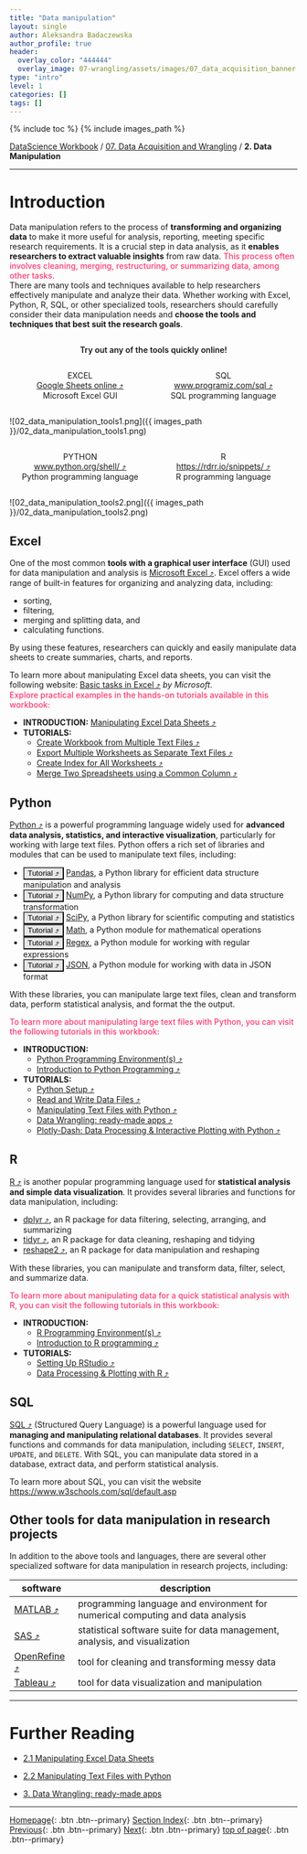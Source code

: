 ```yaml
---
title: "Data manipulation"
layout: single
author: Aleksandra Badaczewska
author_profile: true
header:
  overlay_color: "444444"
  overlay_image: 07-wrangling/assets/images/07_data_acquisition_banner.png
type: "intro"
level: 1
categories: []
tags: []
---
```


{% include toc %}
{% include images_path %}

[DataScience Workbook](https://datascience.101workbook.org/) / [07. Data Acquisition and Wrangling](../00-DataParsing-LandingPage.md) / **2. Data Manipulation**

---


# Introduction

Data manipulation refers to the process of **transforming and organizing data** to make it more useful for analysis, reporting, meeting specific research requirements. It is a crucial step in data analysis, as it **enables researchers to extract valuable insights** from raw data.
<span style="color: #ff3870;font-weight: 500;">This process often involves cleaning, merging, restructuring, or summarizing data, among other tasks.</span> <br>
There are many tools and techniques available to help researchers effectively manipulate and analyze their data. Whether working with Excel, Python, R, SQL, or other specialized tools, researchers should carefully consider their data manipulation needs and **choose the tools and techniques that best suit the research goals**.

<p align="center" style="width:100%; display:inline-block; font-weight:600">Try out any of the tools quickly online!</p>
<p align="center" style="width:49%; display:inline-block;">
  EXCEL<br>
  <a href="https://www.google.com/sheets/about/" target="_blank">Google Sheets online  ⤴</a><br>
  Microsoft Excel GUI
</p>
<p align="center" style="width:49%; display:inline-block;">
  SQL <br>
  <a href="https://www.programiz.com/sql/online-compiler/" target="_blank">www.programiz.com/sql  ⤴</a><br>
  SQL programming language
</p>

![02_data_manipulation_tools1.png]({{ images_path }}/02_data_manipulation_tools1.png)<br>


<p align="center" style="width:49%; display:inline-block;">
  PYTHON <br>
  <a href="https://www.python.org/shell/" target="_blank">www.python.org/shell/  ⤴</a><br>
  Python programming language
</p>
<p align="center" style="width:49%; display:inline-block;">
  R <br>
  <a href="https://rdrr.io/snippets/" target="_blank">https://rdrr.io/snippets/  ⤴</a><br>
  R programming language
</p>

![02_data_manipulation_tools2.png]({{ images_path }}/02_data_manipulation_tools2.png)<br>




## Excel

One of the most common **tools with a graphical user interface** (GUI) used for data manipulation and analysis is <a href="https://www.microsoft.com/en-us/microsoft-365/excel" target="_blank">Microsoft Excel  ⤴</a>. Excel offers a wide range of built-in features for organizing and analyzing data, including:
* sorting,
* filtering,
* merging and splitting data, and
* calculating functions.

By using these features, researchers can quickly and easily manipulate data sheets to create summaries, charts, and reports.

To learn more about manipulating Excel data sheets, you can visit the following website: <a href="https://support.microsoft.com/en-us/office/basic-tasks-in-excel-dc775dd1-fa52-430f-9c3c-d998d1735fca" target="_blank">Basic tasks in Excel  ⤴</a> *by Microsoft*. <br>
<span style="color: #ff3870;font-weight: 500;">Explore practical examples in the hands-on tutorials available in this workbook:</span>
* **INTRODUCTION:** <a href="https://datascience.101workbook.org/07-DataParsing/02-DATA-MANIPULATION/01-EXCEL/01-manipulate-excel-sheets" target="_blank">Manipulating Excel Data Sheets  ⤴</a>
* **TUTORIALS:**
  * <a href="https://datascience.101workbook.org/07-DataParsing/02-DATA-MANIPULATION/01-EXCEL/02-tutorial-create-workbook-from-multiple-files" target="_blank">Create Workbook from Multiple Text Files  ⤴</a>
  * <a href="https://datascience.101workbook.org/07-DataParsing/02-DATA-MANIPULATION/01-EXCEL/03-tutorial-export-multiple-worksheets" target="_blank">Export Multiple Worksheets as Separate Text Files  ⤴</a>
  * <a href="https://datascience.101workbook.org/07-DataParsing/02-DATA-MANIPULATION/01-EXCEL/04-tutorial-create-index-for-all-worksheets" target="_blank">Create Index for All Worksheets  ⤴</a>
  * <a href="https://datascience.101workbook.org/07-DataParsing/02-DATA-MANIPULATION/01-EXCEL/05-tutorial-merge-spreadsheets-by-column" target="_blank">Merge Two Spreadsheets using a Common Column  ⤴</a>


## Python

<a href="https://www.python.org/shell/" target="_blank">Python  ⤴</a> is a powerful programming language widely used for **advanced data analysis, statistics, and interactive visualization**, particularly for working with large text files. Python offers a rich set of libraries and modules that can be used to manipulate text files, including:
* <a href="https://datascience.101workbook.org/05-IntroToProgramming/03-PYTHON/06-tutorial-python-data-manipulation-pandas" target="_blank"><input type="button" value="Tutorial ⤴" style="background-color: #e7e7e7; color: black;" /></a> <a href="https://pandas.pydata.org/" target="_blank">Pandas</a>, a Python library for efficient data structure manipulation and analysis
* <a href="https://datascience.101workbook.org/05-IntroToProgramming/03-PYTHON/07-tutorial-python-array-manipulation-numpy" target="_blank"><input type="button" value="Tutorial ⤴" style="background-color: #e7e7e7; color: black;" /></a> <a href="https://numpy.org/" target="_blank">NumPy</a>, a Python library for computing and data structure transformation
* <a href="https://datascience.101workbook.org/05-IntroToProgramming/03-PYTHON/08-tutorial-python-apply-statistics-scipy" target="_blank"><input type="button" value="Tutorial ⤴" style="background-color: #e7e7e7; color: black;" /></a> <a href="https://www.scipy.org/" target="_blank">SciPy</a>, a Python library for scientific computing and statistics
* <a href="https://datascience.101workbook.org/05-IntroToProgramming/03-PYTHON/05-tutorial-python-round-abs-data-math-module" target="_blank"><input type="button" value="Tutorial ⤴" style="background-color: #e7e7e7; color: black;" /></a> <a href="https://docs.python.org/3/library/math.html" target="_blank">Math</a>, a Python module for mathematical operations
* <a href="https://" target="_blank"><input type="button" value="Tutorial ⤴" style="background-color: #e7e7e7; color: black;" /></a> <a href="https://docs.python.org/3/library/re.html" target="_blank">Regex</a>, a Python module for working with regular expressions
* <a href="https://datascience.101workbook.org/05-IntroToProgramming/03-PYTHON/04-tutorial-python-manage-data-json-string" target="_blank"><input type="button" value="Tutorial ⤴" style="background-color: #e7e7e7; color: black;" /></a> <a href="https://docs.python.org/3/library/json.html" target="_blank">JSON</a>, a Python module for working with data in JSON format

With these libraries, you can manipulate large text files, clean and transform data, perform statistical analysis, and format the the output.

<span style="color: #ff3870;font-weight: 500;">To learn more about manipulating large text files with Python, you can visit the following tutorials in this workbook:</span>
* **INTRODUCTION:**
  * <a href="https://datascience.101workbook.org/04-DevelopmentEnvironment/02-python-programming-environment" target="_blank">Python Programming Environment(s)  ⤴</a>
  * <a href="https://datascience.101workbook.org/05-IntroToProgramming/03-PYTHON/01-introduction-to-python" target="_blank">Introduction to Python Programming  ⤴</a>
* **TUTORIALS:**
  * <a href="https://datascience.101workbook.org/05-IntroToProgramming/03-PYTHON/02-Python-setup" target="_blank">Python Setup  ⤴</a>
  * <a href="https://datascience.101workbook.org/05-IntroToProgramming/03-PYTHON/03-tutorial-read-write-files" target="_blank">Read and Write Data Files  ⤴</a>
  * <a href="https://datascience.101workbook.org/07-DataParsing/02-DATA-MANIPULATION/02-PYTHON/01-manipulate-data-with-python" target="_blank">Manipulating Text Files with Python  ⤴</a>
  * <a href="https://datascience.101workbook.org/07-DataParsing/03-DATA-WRANGLING-APPS/00-data-wrangling-apps" target="_blank">Data Wrangling: ready-made apps  ⤴</a>
  * <a href="https://datascience.101workbook.org/08-DataVisualization/02-GRAPHS/02-PYTHON/01-interactive-graphing-with-python" target="_blank">Plotly-Dash: Data Processing & Interactive Plotting with Python  ⤴</a>


## R

<a href="https://www.r-project.org" target="_blank">R  ⤴</a> is another popular programming language used for **statistical analysis and simple data visualization**. It provides several libraries and functions for data manipulation, including:
* <a href="https://dplyr.tidyverse.org/" target="_blank">dplyr  ⤴</a>, an R package for data filtering, selecting, arranging, and summarizing
* <a href="https://tidyr.tidyverse.org/" target="_blank">tidyr  ⤴</a>, an R package for data cleaning, reshaping and tidying
* <a href="https://cran.r-project.org/web/packages/reshape2/index.html" target="_blank">reshape2  ⤴</a>, an R package for data manipulation and reshaping

With these libraries, you can manipulate and transform data, filter, select, and summarize data.

<span style="color: #ff3870;font-weight: 500;">To learn more about manipulating data for a quick statistical analysis with R, you can visit the following tutorials in this workbook:</span>
* **INTRODUCTION:**
  * <a href="https://datascience.101workbook.org/04-DevelopmentEnvironment/03-r-programming-environment" target="_blank">R Programming Environment(s)  ⤴</a>
  * <a href="https://datascience.101workbook.org/05-IntroToProgramming/04-R/01-introduction-to-R" target="_blank">Introduction to R programming  ⤴</a>
* **TUTORIALS:**
  * <a href="https://datascience.101workbook.org/04-DevelopmentEnvironment/03A-tutorial-setting-up-rstudio" target="_blank">Setting Up RStudio  ⤴</a>
  * <a href="https://datascience.101workbook.org/08-DataVisualization/02-GRAPHS/03-R/01-graphing-with-rstudio" target="_blank">Data Processing & Plotting with R  ⤴</a>



## SQL

<a href="https://www.w3schools.com/sql/sql_intro.asp" target="_blank">SQL  ⤴</a> (Structured Query Language) is a powerful language used for **managing and manipulating relational databases**. It provides several functions and commands for data manipulation, including `SELECT`, `INSERT`, `UPDATE`, and `DELETE`. With SQL, you can manipulate data stored in a database, extract data, and perform statistical analysis.

To learn more about SQL, you can visit the website <a href="https://www.w3schools.com/sql/default.asp" target="_blank">https://www.w3schools.com/sql/default.asp</a>


## Other tools for data manipulation in research projects

In addition to the above tools and languages, there are several other specialized software for data manipulation in research projects, including:

| software | description |
|----------|-------------|
|<a href="https://www.mathworks.com/products/matlab.html" target="_blank">MATLAB  ⤴</a> |programming language and environment for numerical computing and data analysis|
|<a href="https://www.sas.com/en_us/software.html" target="_blank">SAS  ⤴</a> |statistical software suite for data management, analysis, and visualization|
|<a href="https://openrefine.org/" target="_blank">OpenRefine  ⤴</a> |tool for cleaning and transforming messy data|
|<a href="https://www.tableau.com/" target="_blank">Tableau  ⤴</a> |tool for data visualization and manipulation|



___
# Further Reading
* [2.1 Manipulating Excel Data Sheets](01-EXCEL/01-manipulate-excel-sheets)
* [2.2 Manipulating Text Files with Python](02-PYTHON/01-manipulate-data-with-python)

* [3. Data Wrangling: ready-made apps](../03-DATA-WRANGLING-APPS/00-data-wrangling-apps)


___

[Homepage](../../index.md){: .btn  .btn--primary}
[Section Index](../00-DataParsing-LandingPage){: .btn  .btn--primary}
[Previous](../01-FILE-ACCESS/04-4-tutorial-mount-remote-folder){: .btn  .btn--primary}
[Next](01-EXCEL/01-manipulate-excel-sheets){: .btn  .btn--primary}
[top of page](#introduction){: .btn  .btn--primary}
